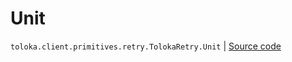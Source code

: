 # Unit
`toloka.client.primitives.retry.TolokaRetry.Unit` | [Source code](https://github.com/Toloka/toloka-kit/blob/v1.1.2/src/client/primitives/retry.py#L38)

